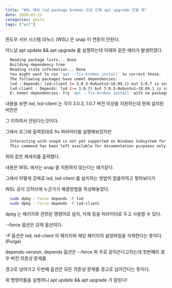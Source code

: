 ```yaml
---
title: "WSL 에서 lxd package broken 으로 인해 apt upgrade 안될 때"
date: 2020-03-12
categories: posts
tags: ["wsl"]
---
```


윈도우 서브 시스템 리눅스 (WSL) 은 snap 이 연동이 안된다.

어느날 apt update && apt upgrade 를 실행하는데 아래와 같은 에러가 발생하였다.

```sh
  Reading package lists... Done
  Building dependency tree       
  Reading state information... Done
  You might want to run 'apt --fix-broken install' to correct these.
  The following packages have unmet dependencies:
  lxd : Depends: lxd-client (= 3.0.3-0ubuntu1~18.04.1) but 1:0.7 is installed
  lxd-client : Depends: lxd (>= 1:0.7) but 3.0.3-0ubuntu1~18.04.1 is installed
  E: Unmet dependencies. Try 'apt --fix-broken install' with no packages (or specify a solution).
```

내용을 보면 lxd, lxd-client 는 각각 3.0.3, 1:0.7 버전 이상을 지원하는데 현재 설치된 버전은 

그 이하여서 안된다는것이다.

그래서 로그에 출력된대로 fix 파라미터를 실행해보았지만 

```sh
  Interacting with snapd is not yet supported on Windows Subsystem for Linux.
  This command has been left available for documentation purposes only.
```

위와 같은 메세지를 출력했다.

내용은 WSL 에서는 snap 을 지원하지 않는다는 얘기같다.

그래서 어떻게 강제로 lxd, lxd-client 를 설치하는 방법이 없을까하고 찾아보다가 

WSL 공식 깃허브에 누군가가 해결방법을 작성해놓았다.


```sh
  sudo dpkg --force depends -P lxd
  sudo dpkg --force depends -P lxd-client
```

dpkg 는 패키지와 관련된 명령어로 설치, 삭제 등을 파라미터로 두고 사용할 수 있다.

--force 옵션은 강제 옵션이다.

-P 옵션은 lxd, lxd-client 의 패키지와 해당 패키지의 설정파일을 삭제한다는 뜻이다. (Purge)

depends-version, depends 옵션은 --force 와 주로 같이쓴다고하는데 첫번째의 경우 버전 의존성 문제를 

경고로 넘어가고 두번째 옵션은 모든 의존성 문제를 경고로 넘어간다는 뜻이다.


위 명령어들을 실행하니 apt update && apt upgrade 가 잘된다!